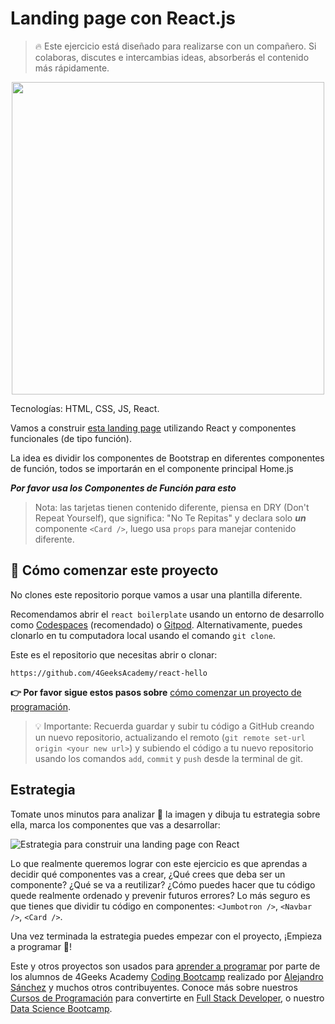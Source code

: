 <!--hide-->
#  Landing page con React.js
<!--endhide-->

> 🔥 Este ejercicio está diseñado para realizarse con un compañero. Si colaboras, discutes e intercambias ideas, absorberás el contenido más rápidamente.

<p align="center">
  <img height="500" src="https://github.com/breatheco-de/exercise-landing-page-with-react/blob/master/preview.gif?raw=true" />
</p>

Tecnologías: HTML, CSS, JS, React.

Vamos a construir [esta landing page](https://github.com/breatheco-de/exercise-landing-page-with-react/blob/master/preview.gif) utilizando React y componentes funcionales (de tipo función).

La idea es dividir los componentes de Bootstrap en diferentes componentes de función, todos se importarán en el componente principal Home.js

***Por favor usa los Componentes de Función para esto***

> Nota: las tarjetas tienen contenido diferente, piensa en DRY (Don't Repeat Yourself), que significa: "No Te Repitas" y declara solo ***un*** componente `<Card />`, luego usa `props` para manejar contenido diferente.

<onlyfor saas="false" withBanner="false">
  
## 🌱 Cómo comenzar este proyecto

No clones este repositorio porque vamos a usar una plantilla diferente.

Recomendamos abrir el `react boilerplate` usando un entorno de desarrollo como [Codespaces](https://4geeks.com/es/lesson/tutorial-de-github-codespaces) (recomendado) o [Gitpod](https://4geeks.com/es/lesson/como-utilizar-gitpod). Alternativamente, puedes clonarlo en tu computadora local usando el comando `git clone`.

Este es el repositorio que necesitas abrir o clonar:

```text
https://github.com/4GeeksAcademy/react-hello
```

**👉 Por favor sigue estos pasos sobre** [cómo comenzar un proyecto de programación](https://4geeks.com/es/lesson/como-comenzar-un-proyecto-de-codificacion).

> 💡 Importante: Recuerda guardar y subir tu código a GitHub creando un nuevo repositorio, actualizando el remoto (`git remote set-url origin <your new url>`) y subiendo el código a tu nuevo repositorio usando los comandos `add`, `commit` y `push` desde la terminal de git.

</onlyfor>

## Estrategia

Tomate unos minutos para analizar 🤯 la imagen y dibuja tu estrategia sobre ella, marca los componentes que vas a desarrollar:

![Estrategia para construir una landing page con React](https://github.com/breatheco-de/exercise-landing-page-with-react/blob/master/strategy.gif?raw=true)

Lo que realmente queremos lograr con este ejercicio es que aprendas a decidir qué componentes vas a crear, ¿Qué crees que deba ser un componente? ¿Qué se va a reutilizar? ¿Cómo puedes hacer que tu código quede realmente ordenado y prevenir futuros errores? Lo más seguro es que tienes que dividir tu código en componentes: `<Jumbotron />`, `<Navbar />`, `<Card />`.

Una vez terminada la estrategia puedes empezar con el proyecto, ¡Empieza a programar 🎊!

Este y otros proyectos son usados para [aprender a programar](https://4geeksacademy.com/es/aprender-a-programar/aprender-a-programar-desde-cero) por parte de los alumnos de 4Geeks Academy [Coding Bootcamp](https://4geeksacademy.com/us/coding-bootcamp) realizado por [Alejandro Sánchez](https://twitter.com/alesanchezr) y muchos otros contribuyentes. Conoce más sobre nuestros [Cursos de Programación](https://4geeksacademy.com/es/curso-de-programacion-desde-cero?lang=es) para convertirte en [Full Stack Developer](https://4geeksacademy.com/es/coding-bootcamps/desarrollador-full-stack/?lang=es), o nuestro [Data Science Bootcamp](https://4geeksacademy.com/es/coding-bootcamps/curso-datascience-machine-learning).
